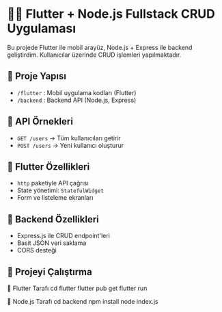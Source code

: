 # 👩‍💻 Flutter + Node.js Fullstack CRUD Uygulaması

Bu projede Flutter ile mobil arayüz, Node.js + Express ile backend geliştirdim. Kullanıcılar üzerinde CRUD işlemleri yapılmaktadır.

## 📁 Proje Yapısı

- `/flutter` : Mobil uygulama kodları (Flutter)
- `/backend` : Backend API (Node.js, Express)

## 🔗 API Örnekleri

- `GET /users` → Tüm kullanıcıları getirir  
- `POST /users` → Yeni kullanıcı oluşturur  

## 📱 Flutter Özellikleri

- `http` paketiyle API çağrısı
- State yönetimi: `StatefulWidget`
- Form ve listeleme ekranları

## 🧠 Backend Özellikleri

- Express.js ile CRUD endpoint'leri
- Basit JSON veri saklama
- CORS desteği

## 🚀 Projeyi Çalıştırma

📱 Flutter Tarafı
cd flutter
flutter pub get
flutter run

🧠 Node.js Tarafı
cd backend
npm install
node index.js






